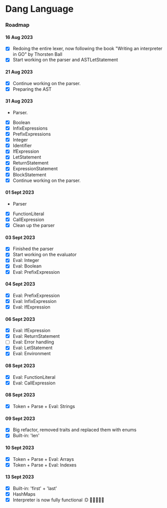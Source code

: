 # Dang Language

### Roadmap

#### 16 Aug 2023

- [x] Redoing the entire lexer, now following the book "Writing an interpreter in GO" by Thorsten Ball
- [x] Start working on the parser and ASTLetStatement

#### 21 Aug 2023

- [x] Continue working on the parser.
- [x] Preparing the AST

#### 31 Aug 2023

- Parser.
- [x] Boolean
- [x] InfixExpressions
- [x] PrefixExpressions
- [x] Integer
- [x] Identifier
- [x] IfExpression
- [x] LetStatement
- [x] ReturnStatement
- [x] ExpressionStatement
- [x] BlockStatement
- [x] Continue working on the parser.

#### 01 Sept 2023

- Parser
- [x] FunctionLiteral
- [x] CallExpression
- [x] Clean up the parser

#### 03 Sept 2023

- [x] Finished the parser
- [x] Start working on the evaluator
- [x] Eval: Integer
- [x] Eval: Boolean
- [x] Eval: PrefixExpression

#### 04 Sept 2023

- [x] Eval: PrefixExpression
- [x] Eval: InfixExpression
- [x] Eval: IfExpression

#### 06 Sept 2023

- [x] Eval: IfExpression
- [x] Eval: ReturnStatement
- [ ] Eval: Error handling
- [x] Eval: LetStatement
- [x] Eval: Environment

#### 08 Sept 2023

- [x] Eval: FunctionLiteral
- [x] Eval: CallExpression

#### 08 Sept 2023

- [x] Token + Parse + Eval: Strings

#### 09 Sept 2023

- [x] Big refactor, removed traits and replaced them with enums
- [x] Built-in: 'len'

#### 10 Sept 2023

- [x] Token + Parse + Eval: Arrays
- [x] Token + Parse + Eval: Indexes

#### 13 Sept 2023

- [x] Built-in: 'first' + 'last'
- [x] HashMaps
- [x] Interpreter is now fully functional :D 🎉🎉🎉🎉🎉
